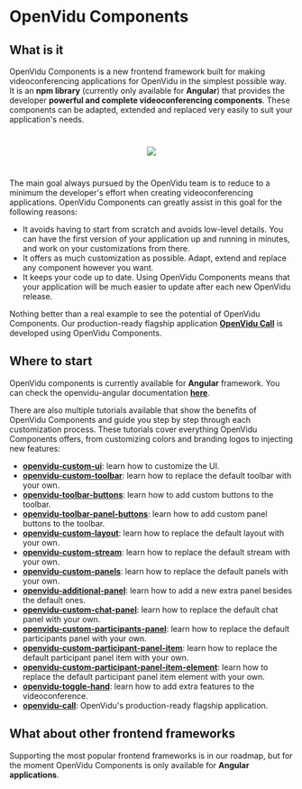 # OpenVidu Components

## What is it

OpenVidu Components is a new frontend framework built for making videoconferencing applications for OpenVidu in the simplest possible way. It is an **npm library** (currently only available for **Angular**) that provides the developer **powerful and complete videoconferencing components**. These components can be adapted, extended and replaced very easily to suit your application's needs.

<p align="center" style="margin: 40px 0px">
  <img class="img-responsive" style="max-width: 70%" src="img/components/toggle-hand.gif">
</p>

The main goal always pursued by the OpenVidu team is to reduce to a minimum the developer's effort when creating videoconferencing applications. OpenVidu Components can greatly assist in this goal for the following reasons:

- It avoids having to start from scratch and avoids low-level details. You can have the first version of your application up and running in minutes, and work on your customizations from there.
- It offers as much customization as possible. Adapt, extend and replace any component however you want.
- It keeps your code up to date. Using OpenVidu Components means that your application will be much easier to update after each new OpenVidu release.

Nothing better than a real example to see the potential of OpenVidu Components. Our production-ready flagship application **[OpenVidu Call](https://openvidu.io/openvidu-call)** is developed using OpenVidu Components.

## Where to start

OpenVidu components is currently available for **Angular** framework. You can check the openvidu-angular documentation **[here](api/openvidu-angular/)**.

There are also multiple tutorials available that show the benefits of OpenVidu Components and guide you step by step through each customization process. These tutorials cover everything OpenVidu Components offers, from customizing colors and branding logos to injecting new features:

* [**openvidu-custom-ui**](components/openvidu-custom-ui/): learn how to customize the UI.
* [**openvidu-custom-toolbar**](components/openvidu-custom-toolbar/): learn how to replace the default toolbar with your own.
* [**openvidu-toolbar-buttons**](components/openvidu-toolbar-buttons/): learn how to add custom buttons to the toolbar.
* [**openvidu-toolbar-panel-buttons**](components/openvidu-panel-buttons/): learn how to add custom panel buttons to the toolbar.
* [**openvidu-custom-layout**](components/openvidu-custom-layout): learn how to replace the default layout with your own.
* [**openvidu-custom-stream**](components/openvidu-custom-stream): learn how to replace the default stream with your own.
* [**openvidu-custom-panels**](components/openvidu-custom-panels): learn how to replace the default panels with your own.
* [**openvidu-additional-panel**](components/openvidu-additional-panels): learn how to add a new extra panel besides the default ones.
* [**openvidu-custom-chat-panel**](components/openvidu-custom-chat-panel): learn how to replace the default chat panel with your own.
* [**openvidu-custom-participants-panel**](components/openvidu-custom-participants-panel): learn how to replace the default participants panel with your own.
* [**openvidu-custom-participant-panel-item**](components/openvidu-custom-participant-panel-item): learn how to replace the default participant panel item with your own.
* [**openvidu-custom-participant-panel-item-element**](components/openvidu-custom-participant-panel-item-element): learn how to replace the default participant panel item element with your own.
* [**openvidu-toggle-hand**](components/openvidu-toggle-hand): learn how to add extra features to the videoconference.
* [**openvidu-call**](components/openvidu-call): OpenVidu's production-ready flagship application.

## What about other frontend frameworks

Supporting the most popular frontend frameworks is in our roadmap, but for the moment OpenVidu Components is only available for **Angular applications**.
